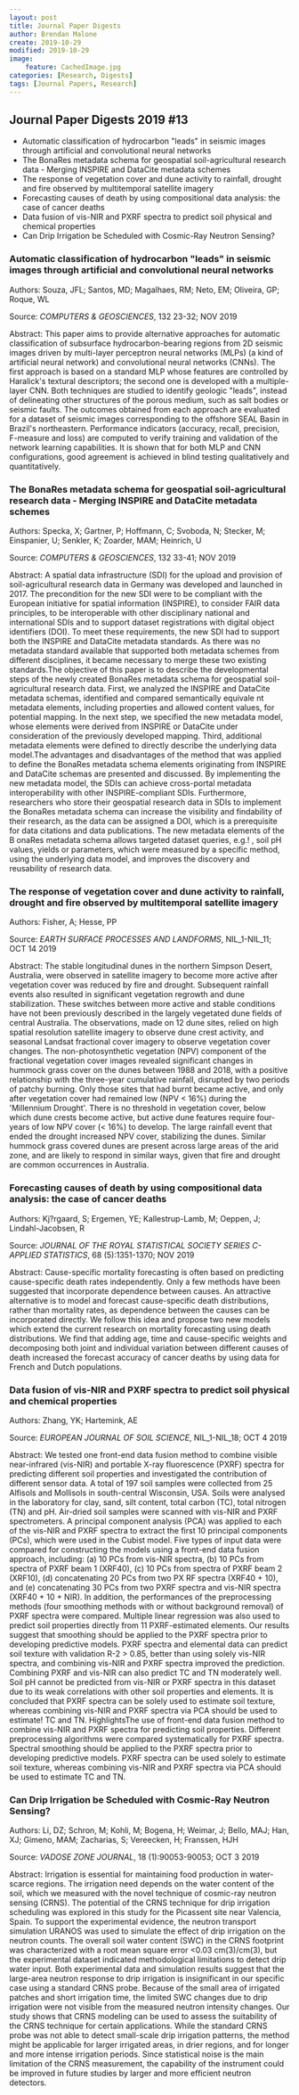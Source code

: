 ```yaml
---
layout: post
title: Journal Paper Digests
author: Brendan Malone
create: 2019-10-29
modified: 2019-10-29
image:
    feature: CachedImage.jpg
categories: [Research, Digests]
tags: [Journal Papers, Research]
---
```


## Journal Paper Digests 2019 #13


* Automatic classification of hydrocarbon "leads" in seismic images through artificial and convolutional neural networks
* The BonaRes metadata schema for geospatial soil-agricultural research data - Merging INSPIRE and DataCite metadata schemes
* The response of vegetation cover and dune activity to rainfall, drought and fire observed by multitemporal satellite imagery
* Forecasting causes of death by using compositional data analysis: the case of cancer deaths
* Data fusion of vis-NIR and PXRF spectra to predict soil physical and chemical properties
* Can Drip Irrigation be Scheduled with Cosmic-Ray Neutron Sensing?










<!--more-->

### Automatic classification of hydrocarbon "leads" in seismic images through artificial and convolutional neural networks

Authors:
Souza, JFL; Santos, MD; Magalhaes, RM; Neto, EM; Oliveira, GP; Roque, WL

Source:
*COMPUTERS & GEOSCIENCES*, 132 23-32; NOV 2019 

Abstract:
This paper aims to provide alternative approaches for automatic classification of subsurface hydrocarbon-bearing regions from 2D seismic images driven by multi-layer perceptron neural networks (MLPs) (a kind of artificial neural network) and convolutional neural networks (CNNs). The first approach is based on a standard MLP whose features are controlled by Haralick's textural descriptors; the second one is developed with a multiple-layer CNN. Both techniques are studied to identify geologic "leads", instead of delineating other structures of the porous medium, such as salt bodies or seismic faults. The outcomes obtained from each approach are evaluated for a dataset of seismic images corresponding to the offshore SEAL Basin in Brazil's northeastern. Performance indicators (accuracy, recall, precision, F-measure and loss) are computed to verify training and validation of the network learning capabilities. It is shown that for both MLP and CNN configurations, good agreement is 
 achieved in blind testing qualitatively and quantitatively.
 
 ### The BonaRes metadata schema for geospatial soil-agricultural research data - Merging INSPIRE and DataCite metadata schemes

Authors:
Specka, X; Gartner, P; Hoffmann, C; Svoboda, N; Stecker, M; Einspanier,
U; Senkler, K; Zoarder, MAM; Heinrich, U

Source:
*COMPUTERS & GEOSCIENCES*, 132 33-41; NOV 2019 

Abstract:
A spatial data infrastructure (SDI) for the upload and provision of soil-agricultural research data in Germany was developed and launched in 2017. The precondition for the new SDI were to be compliant with the European initiative for spatial information (INSPIRE), to consider FAIR data principles, to be interoperable with other disciplinary national and international SDIs and to support dataset registrations with digital object identifiers (DOI). To meet these requirements, the new SDI had to support both the INSPIRE and DataCite metadata standards. As there was no metadata standard available that supported both metadata schemes from different disciplines, it became necessary to merge these two existing standards.The objective of this paper is to describe the developmental steps of the newly created BonaRes metadata schema for geospatial soil-agricultural research data. First, we analyzed the INSPIRE and DataCite metadata schemas, identified and compared semantically equivale
 nt metadata elements, including properties and allowed content values, for potential mapping. In the next step, we specified the new metadata model, whose elements were derived from INSPIRE or DataCite under consideration of the previously developed mapping. Third, additional metadata elements were defined to directly describe the underlying data model.The advantages and disadvantages of the method that was applied to define the BonaRes metadata schema elements originating from INSPIRE and DataCite schemas are presented and discussed. By implementing the new metadata model, the SDIs can achieve cross-portal metadata interoperability with other INSPIRE-compliant SDIs. Furthermore, researchers who store their geospatial research data in SDIs to implement the BonaRes metadata schema can increase the visibility and findability of their research, as the data can be assigned a DOI, which is a prerequisite for data citations and data publications. The new metadata elements of the B
 onaRes metadata schema allows targeted dataset queries, e.g.!
 , soil pH values, yields or parameters, which were measured by a specific method, using the underlying data model, and improves the discovery and reusability of research data.
 
 ### The response of vegetation cover and dune activity to rainfall, drought and fire observed by multitemporal satellite imagery

Authors:
Fisher, A; Hesse, PP

Source:
*EARTH SURFACE PROCESSES AND LANDFORMS*, NIL_1-NIL_11; OCT 14 2019 

Abstract:
The stable longitudinal dunes in the northern Simpson Desert, Australia, were observed in satellite imagery to become more active after vegetation cover was reduced by fire and drought. Subsequent rainfall events also resulted in significant vegetation regrowth and dune stabilization. These switches between more active and stable conditions have not been previously described in the largely vegetated dune fields of central Australia. The observations, made on 12 dune sites, relied on high spatial resolution satellite imagery to observe dune crest activity, and seasonal Landsat fractional cover imagery to observe vegetation cover changes. The non-photosynthetic vegetation (NPV) component of the fractional vegetation cover images revealed significant changes in hummock grass cover on the dunes between 1988 and 2018, with a positive relationship with the three-year cumulative rainfall, disrupted by two periods of patchy burning. Only those sites that had burnt became active, and 
 only after vegetation cover had remained low (NPV < 16%) during the 'Millennium Drought'. There is no threshold in vegetation cover, below which dune crests become active, but active dune features require four-years of low NPV cover (< 16%) to develop. The large rainfall event that ended the drought increased NPV cover, stabilizing the dunes. Similar hummock grass covered dunes are present across large areas of the arid zone, and are likely to respond in similar ways, given that fire and drought are common occurrences in Australia. 
 
 
 ### Forecasting causes of death by using compositional data analysis: the case of cancer deaths

Authors:
Kj?rgaard, S; Ergemen, YE; Kallestrup-Lamb, M; Oeppen, J;
Lindahl-Jacobsen, R

Source:
*JOURNAL OF THE ROYAL STATISTICAL SOCIETY SERIES C-APPLIED STATISTICS*, 68 (5):1351-1370; NOV 2019 

Abstract:
Cause-specific mortality forecasting is often based on predicting cause-specific death rates independently. Only a few methods have been suggested that incorporate dependence between causes. An attractive alternative is to model and forecast cause-specific death distributions, rather than mortality rates, as dependence between the causes can be incorporated directly. We follow this idea and propose two new models which extend the current research on mortality forecasting using death distributions. We find that adding age, time and cause-specific weights and decomposing both joint and individual variation between different causes of death increased the forecast accuracy of cancer deaths by using data for French and Dutch populations.

### Data fusion of vis-NIR and PXRF spectra to predict soil physical and chemical properties

Authors:
Zhang, YK; Hartemink, AE

Source:
*EUROPEAN JOURNAL OF SOIL SCIENCE*, NIL_1-NIL_18; OCT 4 2019 

Abstract:
We tested one front-end data fusion method to combine visible near-infrared (vis-NIR) and portable X-ray fluorescence (PXRF) spectra for predicting different soil properties and investigated the contribution of different sensor data. A total of 197 soil samples were collected from 25 Alfisols and Mollisols in south-central Wisconsin, USA. Soils were analysed in the laboratory for clay, sand, silt content, total carbon (TC), total nitrogen (TN) and pH. Air-dried soil samples were scanned with vis-NIR and PXRF spectrometers. A principal component analysis (PCA) was applied to each of the vis-NIR and PXRF spectra to extract the first 10 principal components (PCs), which were used in the Cubist model. Five types of input data were compared for constructing the models using a front-end data fusion approach, including: (a) 10 PCs from vis-NIR spectra, (b) 10 PCs from spectra of PXRF beam 1 (XRF40), (c) 10 PCs from spectra of PXRF beam 2 (XRF10), (d) concatenating 20 PCs from two PX
 RF spectra (XRF40 + 10), and (e) concatenating 30 PCs from two PXRF spectra and vis-NIR spectra (XRF40 + 10 + NIR). In addition, the performances of the preprocessing methods (four smoothing methods with or without background removal) of PXRF spectra were compared. Multiple linear regression was also used to predict soil properties directly from 11 PXRF-estimated elements. Our results suggest that smoothing should be applied to the PXRF spectra prior to developing predictive models. PXRF spectra and elemental data can predict soil texture with validation R-2 > 0.85, better than using solely vis-NIR spectra, and combining vis-NIR and PXRF spectra improved the prediction. Combining PXRF and vis-NIR can also predict TC and TN moderately well. Soil pH cannot be predicted from vis-NIR or PXRF spectra in this dataset due to its weak correlations with other soil properties and elements. It is concluded that PXRF spectra can be solely used to estimate soil texture, whereas combining
  vis-NIR and PXRF spectra via PCA should be used to estimate!
  TC and TN. HighlightsThe use of front-end data fusion method to combine vis-NIR and PXRF spectra for predicting soil properties. Different preprocessing algorithms were compared systematically for PXRF spectra. Spectral smoothing should be applied to the PXRF spectra prior to developing predictive models. PXRF spectra can be used solely to estimate soil texture, whereas combining vis-NIR and PXRF spectra via PCA should be used to estimate TC and TN.
  
### Can Drip Irrigation be Scheduled with Cosmic-Ray Neutron Sensing?

Authors:
Li, DZ; Schron, M; Kohli, M; Bogena, H; Weimar, J; Bello, MAJ; Han, XJ;
Gimeno, MAM; Zacharias, S; Vereecken, H; Franssen, HJH

Source:
*VADOSE ZONE JOURNAL*, 18 (1):90053-90053; OCT 3 2019 

Abstract:
Irrigation is essential for maintaining food production in water-scarce regions. The irrigation need depends on the water content of the soil, which we measured with the novel technique of cosmic-ray neutron sensing (CRNS). The potential of the CRNS technique for drip irrigation scheduling was explored in this study for the Picassent site near Valencia, Spain. To support the experimental evidence, the neutron transport simulation URANOS was used to simulate the effect of drip irrigation on the neutron counts. The overall soil water content (SWC) in the CRNS footprint was characterized with a root mean square error <0.03 cm(3)/cm(3), but the experimental dataset indicated methodological limitations to detect drip water input. Both experimental data and simulation results suggest that the large-area neutron response to drip irrigation is insignificant in our specific case using a standard CRNS probe. Because of the small area of irrigated patches and short irrigation time, the 
 limited SWC changes due to drip irrigation were not visible from the measured neutron intensity changes. Our study shows that CRNS modeling can be used to assess the suitability of the CRNS technique for certain applications. While the standard CRNS probe was not able to detect small-scale drip irrigation patterns, the method might be applicable for larger irrigated areas, in drier regions, and for longer and more intense irrigation periods. Since statistical noise is the main limitation of the CRNS measurement, the capability of the instrument could be improved in future studies by larger and more efficient neutron detectors.
